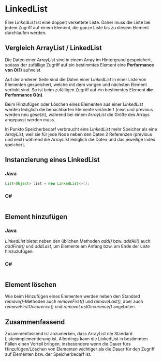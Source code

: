 # LinkedList

Eine *LinkedList* ist eine doppelt verkettete Liste. Daher muss die Liste bei jedem Zugriff auf einem Element, die ganze Liste bis zu diesem Element durchlaufen werden.

## Vergleich ArrayList / LinkedList

Die Daten einer *ArrayList* sind in einem Array im Hintergrund gespeichert, sodass der zufällige Zugriff auf ein bestimmtes Element eine **Performance von O(1)** aufweist.

Auf der anderen Seite sind die Daten einer *LinkedList* in einer Liste von Elementen gespeichert, welche mit dem vorigen und nächsten Element verlinkt sind. So ist beim zufälligen Zugriff auf ein bestimmtes Element **die Performance O(n)**.

Beim Hinzufügen oder Löschen eines Elementen aus einer *LinkedList* werden lediglich die benachbarten Elemente verändert (next und previous werden neu gesetzt), während bei einem *ArrayList* die Größe des Arrays angepasst werden muss.

In Punkto Speicherbedarf verbraucht eine *LinkedList* mehr Speicher als eine *ArrayList*, weil sie für jede Node neben den Daten 2 Referenzen (previous und next) während die *ArrayList* lediglich die Daten und das jeweilige Index speichert.

## Instanzierung eines LinkedList

### Java 

```Java
List<Object> list = new LinkedList<>();
```

### C#

```c#

```

## Element hinzufügen

### Java 

*LinkedList* bietet neben den üblichen Methoden *add()* bzw. *addAll()* auch *addFirst()* und *addLast*, um Elemente am Anfang bzw. am Ende der Liste hinzuzufügen.

### C#

```c#

```

## Element löschen

Wie beim Hinzufügen eines Elementen werden neben den Standard *remove()*-Methoden auch *removeFirst()* und *removeLast()*, aber auch *removeFirstOccurence()* und *removeLastOccurence()* angeboten.

## Zusammenfassend

Zusammenfassend ist anzumerken, dass ArrayList die Standard Listenimplementierung ist. Allerdings kann die LinkedList in bestimmten Fällen einen Vorteil bringen, insbesondere wenn die Dauer fürs Hinzufügen/Löschen von Elementen wichtiger als die Dauer für den Zugriff auf Elementen bzw. der Speicherbedarf ist.